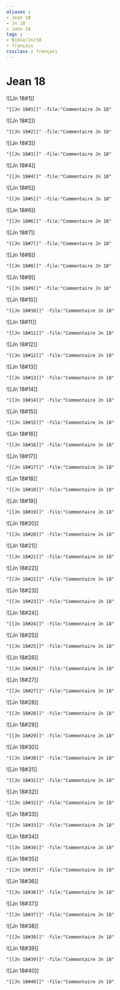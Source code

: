 ```yaml
---
aliases : 
- Jean 18
- Jn 18
- John 18
tags : 
- Bible/Jn/18
- français
cssclass : français
---
```


# Jean 18

![[Jn 18#1]]

```query
"[[Jn 18#1]]" -file:"Commentaire Jn 18"
```

![[Jn 18#2]]

```query
"[[Jn 18#2]]" -file:"Commentaire Jn 18"
```

![[Jn 18#3]]

```query
"[[Jn 18#3]]" -file:"Commentaire Jn 18"
```

![[Jn 18#4]]

```query
"[[Jn 18#4]]" -file:"Commentaire Jn 18"
```

![[Jn 18#5]]

```query
"[[Jn 18#5]]" -file:"Commentaire Jn 18"
```

![[Jn 18#6]]

```query
"[[Jn 18#6]]" -file:"Commentaire Jn 18"
```

![[Jn 18#7]]

```query
"[[Jn 18#7]]" -file:"Commentaire Jn 18"
```

![[Jn 18#8]]

```query
"[[Jn 18#8]]" -file:"Commentaire Jn 18"
```

![[Jn 18#9]]

```query
"[[Jn 18#9]]" -file:"Commentaire Jn 18"
```

![[Jn 18#10]]

```query
"[[Jn 18#10]]" -file:"Commentaire Jn 18"
```

![[Jn 18#11]]

```query
"[[Jn 18#11]]" -file:"Commentaire Jn 18"
```

![[Jn 18#12]]

```query
"[[Jn 18#12]]" -file:"Commentaire Jn 18"
```

![[Jn 18#13]]

```query
"[[Jn 18#13]]" -file:"Commentaire Jn 18"
```

![[Jn 18#14]]

```query
"[[Jn 18#14]]" -file:"Commentaire Jn 18"
```

![[Jn 18#15]]

```query
"[[Jn 18#15]]" -file:"Commentaire Jn 18"
```

![[Jn 18#16]]

```query
"[[Jn 18#16]]" -file:"Commentaire Jn 18"
```

![[Jn 18#17]]

```query
"[[Jn 18#17]]" -file:"Commentaire Jn 18"
```

![[Jn 18#18]]

```query
"[[Jn 18#18]]" -file:"Commentaire Jn 18"
```

![[Jn 18#19]]

```query
"[[Jn 18#19]]" -file:"Commentaire Jn 18"
```

![[Jn 18#20]]

```query
"[[Jn 18#20]]" -file:"Commentaire Jn 18"
```

![[Jn 18#21]]

```query
"[[Jn 18#21]]" -file:"Commentaire Jn 18"
```

![[Jn 18#22]]

```query
"[[Jn 18#22]]" -file:"Commentaire Jn 18"
```

![[Jn 18#23]]

```query
"[[Jn 18#23]]" -file:"Commentaire Jn 18"
```

![[Jn 18#24]]

```query
"[[Jn 18#24]]" -file:"Commentaire Jn 18"
```

![[Jn 18#25]]

```query
"[[Jn 18#25]]" -file:"Commentaire Jn 18"
```

![[Jn 18#26]]

```query
"[[Jn 18#26]]" -file:"Commentaire Jn 18"
```

![[Jn 18#27]]

```query
"[[Jn 18#27]]" -file:"Commentaire Jn 18"
```

![[Jn 18#28]]

```query
"[[Jn 18#28]]" -file:"Commentaire Jn 18"
```

![[Jn 18#29]]

```query
"[[Jn 18#29]]" -file:"Commentaire Jn 18"
```

![[Jn 18#30]]

```query
"[[Jn 18#30]]" -file:"Commentaire Jn 18"
```

![[Jn 18#31]]

```query
"[[Jn 18#31]]" -file:"Commentaire Jn 18"
```

![[Jn 18#32]]

```query
"[[Jn 18#32]]" -file:"Commentaire Jn 18"
```

![[Jn 18#33]]

```query
"[[Jn 18#33]]" -file:"Commentaire Jn 18"
```

![[Jn 18#34]]

```query
"[[Jn 18#34]]" -file:"Commentaire Jn 18"
```

![[Jn 18#35]]

```query
"[[Jn 18#35]]" -file:"Commentaire Jn 18"
```

![[Jn 18#36]]

```query
"[[Jn 18#36]]" -file:"Commentaire Jn 18"
```

![[Jn 18#37]]

```query
"[[Jn 18#37]]" -file:"Commentaire Jn 18"
```

![[Jn 18#38]]

```query
"[[Jn 18#38]]" -file:"Commentaire Jn 18"
```

![[Jn 18#39]]

```query
"[[Jn 18#39]]" -file:"Commentaire Jn 18"
```

![[Jn 18#40]]

```query
"[[Jn 18#40]]" -file:"Commentaire Jn 18"
```

